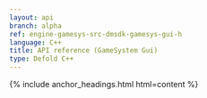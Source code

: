 ```yaml
---
layout: api
branch: alpha
ref: engine-gamesys-src-dmsdk-gamesys-gui-h
language: C++
title: API reference (GameSystem Gui)
type: Defold C++
---
```

{% include anchor_headings.html html=content %}